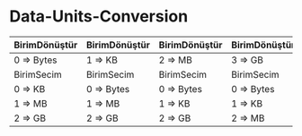 # Data-Units-Conversion
BirimDönüştür | BirimDönüştür | BirimDönüştür | BirimDönüştür
------------ | ------------- | ------------- | -------------
0 => Bytes |  1 => KB |  2 => MB |  3 => GB 
BirimSecim | BirimSecim | BirimSecim | BirimSecim
0 => KB | 0 => Bytes | 0 => Bytes | 0 => Bytes
1 => MB | 1 => MB | 1 => KB | 1 => KB
2 => GB | 2 => GB | 2 => GB | 2 => MB

